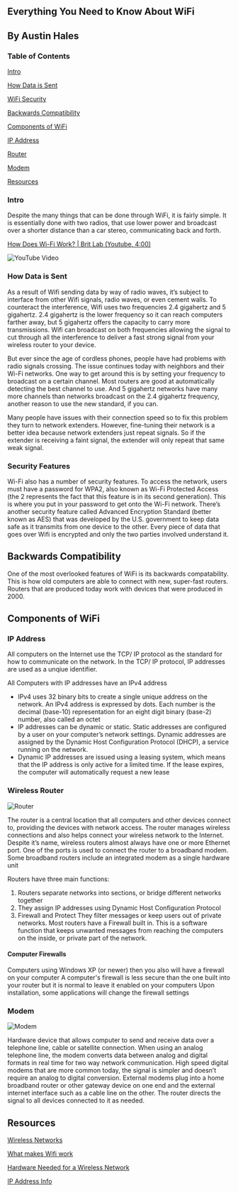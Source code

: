 ## Everything You Need to Know About WiFi
## By Austin Hales

### Table of Contents
[Intro](#intro-duction)

[How Data is Sent](#how-data-is-sent)

[WiFi Security](#wifi-security)

[Backwards Compatibility](#backwards-compatibility)

[Components of WiFi](#wifi-components)

[IP Address](#ip-address)

[Router](#wireless-router)

[Modem](#wireless-modem)

[Resources](#reference-list)


### <a name="intro-duction"></a> Intro
    
Despite the many things that can be done through WiFi, it is fairly simple. It is essentially done with two radios, that use lower power and broadcast over a shorter distance than a car stereo, communicating back and forth.

[How Does Wi-Fi Work? | Brit Lab (Youtube, 4:00)](https://www.youtube.com/watch?v=xmabFJUKMdg)

![YouTube Video](WifiVideo.png)


### <a name="how-data-is-sent"></a> How Data is Sent
As a result of Wifi sending data by way of radio waves, it’s subject to interface from other Wifi signals, radio waves, or even cement walls. To counteract the interference, Wifi uses two frequencies 2.4 gigahertz and 5 gigahertz. 2.4 gigahertz is the lower frequency so it can reach computers farther away, but 5 gigahertz offers the capacity to carry more transmissions. Wifi can broadcast on both frequencies allowing the signal to cut through all the interference to deliver a fast strong signal from your wireless router to your device. 

But ever since the age of cordless phones, people have had problems with radio signals crossing. The issue continues today with neighbors and their Wi-Fi networks. One way to get around this is by setting your frequency to broadcast on a certain channel. Most routers are good at automatically detecting the best channel to use. And 5 gigahertz networks have many more channels than networks broadcast on the 2.4 gigahertz frequency, another reason to use the new standard, if you can.

Many people have issues with their connection speed so to fix this problem they turn to network extenders. However, fine-tuning their network is a better idea because network extenders just repeat signals. So if the extender is receiving a faint signal, the extender will only repeat that same weak signal.

### <a name="wifi-security"></a> Security Features
Wi-Fi also has a number of security features. To access the network, users must have a password for WPA2, also known as Wi-Fi Protected Access (the 2 represents the fact that this feature is in its second generation). This is where you put in your password to get onto the Wi-Fi network. There’s another security feature called Advanced Encryption Standard (better known as AES) that was developed by the U.S. government to keep data safe as it transmits from one device to the other. Every piece of data that goes over Wifi is encrypted and only the two parties involved understand it.

## <a name="backwards-compatibility"></a> Backwards Compatibility
One of the most overlooked features of WiFi is its backwards compatability. This is how old computers are able to connect with new, super-fast routers. Routers that are produced today work with devices that were produced in 2000.

## <a name="wifi-components"></a>Components of WiFi

### <a name="ip-address"></a>IP Address
All computers on the Internet use the TCP/ IP protocol as the standard for how to communicate on the network. In the TCP/ IP protocol, IP addresses are used as a unqiue identifier.

All Computers with IP addresses have an IPv4 address
* IPv4 uses 32 binary bits to create a single unique address on the network. An IPv4 address is expressed by dots. Each number is the decimal (base-10) representation for an eight digit binary (base-2) number, also called an octet
* IP addresses can be dynamic or static. Static addresses are configured by a user on your computer’s network settings. Dynamic addresses are assigned by the Dynamic Host Configuration Protocol (DHCP), a service running on the network.
* Dynamic IP addresses are issued using a leasing system, which means that the IP address is only active for a limited time. If the lease expires, the computer will automatically request a new lease

### <a name="wireless-router"></a>Wireless Router

![Router](Router.jpeg)

The router is a central location that all computers and other devices connect to, providing the devices with network access. The router manages wireless connections and also helps connect your wireless network to the Internet. Despite it’s name, wireless routers almost always have one or more Ethernet port. One of the ports is used to connect the router to a broadband modem. Some broadband routers include an integrated modem as a single hardware unit

Routers have three main functions:
1. Routers separate networks into sections, or bridge different networks together
2. They assign IP addresses using Dynamic Host Configuration Protocol
3. Firewall and Protect
    They filter messages or keep users out of private networks. Most routers have a Firewall built in. This is a software function that keeps unwanted messages from reaching the computers on the inside, or private part of the network.
    
#### Computer Firewalls
Computers using Windows XP (or newer) then you also will have a firewall on your computer
A computer's firewall is less secure than the one built into your router but it is normal to leave it enabled on your computers
Upon installation, some applications will change the firewall settings

### <a name="wireless-modem"></a>Modem

![Modem](Modem.jpg)

Hardware device that allows computer to send and receive data over a telephone line, cable or satellite connection. When using an analog telephone line, the modem converts data between analog and digital formats in real time for two way network communication. High speed digital modems that are more common today, the signal is simpler and doesn’t require an analog to digital conversion. External modems plug into a home broadband router or other gateway device on one end and the external internet interface such as a cable line on the other. The router directs the signal to all devices connected to it as needed. 


## <a name="reference-list"></a>Resources

[Wireless Networks](https://computer.howstuffworks.com/wireless-network1.htm)

[What makes Wifi work](http://time.com/3834259/wifi-how-works/)

[Hardware Needed for a Wireless Network](https://www.dummies.com/computers/pcs/hardware-needed-for-a-wireless-network/)

[IP Address Info](https://computer.howstuffworks.com/internet/basics/what-is-an-ip-address.htm)



